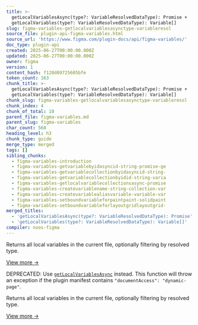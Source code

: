 ```yaml
---
title: >-
  getLocalVariablesAsync(type?: VariableResolvedDataType): Promise +
  getLocalVariables(type?: VariableResolvedDataType): Variable[]
slug: figma-variables-getlocalvariablesasynctype-variableresol
source_file: plugin-api-figma-variables.html
source_url: 'https://www.figma.com/plugin-docs/api/figma-variables/'
doc_type: plugin-api
created: 2025-06-27T00:00:00.000Z
updated: 2025-06-27T00:00:00.000Z
owner: figma
version: 1
content_hash: f120d09725605bfe
token_count: 163
chunk_title: >-
  getLocalVariablesAsync(type?: VariableResolvedDataType): Promise +
  getLocalVariables(type?: VariableResolvedDataType): Variable[]
chunk_slug: figma-variables-getlocalvariablesasynctype-variableresol
chunk_index: 4
chunk_of_total: 10
parent_file: figma-variables.md
parent_slug: figma-variables
char_count: 568
heading_level: h3
chunk_type: guide
merge_type: merged
tags: []
sibling_chunks:
  - figma-variables-introduction
  - figma-variables-getvariablebyidasyncid-string-promise-ge
  - figma-variables-getvariablecollectionbyidasyncid-string-
  - figma-variables-getvariablecollectionbyidid-string-varia
  - figma-variables-getlocalvariablecollectionsasync-promise
  - figma-variables-createvariablename-string-collection-var
  - figma-variables-createvariablealiasvariable-variable-var
  - figma-variables-setboundvariableforpaintpaint-solidpaint
  - figma-variables-setboundvariableforlayoutgridlayoutgrid-
merged_titles:
  - 'getLocalVariablesAsync(type?: VariableResolvedDataType): Promise'
  - 'getLocalVariables(type?: VariableResolvedDataType): Variable[]'
compiler: noos-figma
---
```


Returns all local variables in the current file, optionally filtering by resolved type.

[View more →](/plugin-docs/api/properties/figma-variables-getlocalvariablesasync/)

DEPRECATED: Use [`getLocalVariablesAsync`](/plugin-docs/api/properties/figma-variables-getlocalvariablesasync/)
 instead. This function will throw an exception if the plugin manifest contains `"documentAccess": "dynamic-page"`.

Returns all local variables in the current file, optionally filtering by resolved type.

[View more →](/plugin-docs/api/properties/figma-variables-getlocalvariables/)
